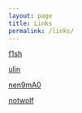 ```yaml
---
layout: page
title: Links
permalink: /links/
---
```


[f1sh](http://f1sh.site/)

[ulin](https://u1in.cn/)

[nen9mA0](https://nen9ma0.github.io/)

[notwolf](https://notwo1f.github.io/)

